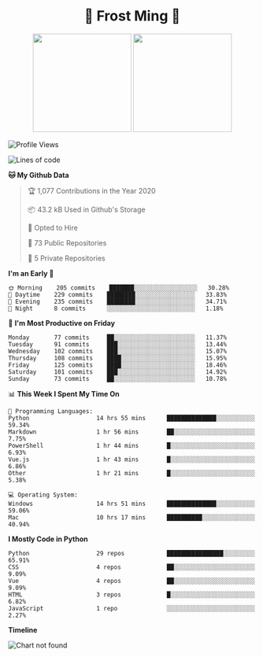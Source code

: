 <h1 align="center">🦄 Frost Ming 🐍</h1>

<p align="center">
  <img height="200" src="https://github-readme-stats.vercel.app/api?username=frostming&show_icons=true&theme=dracula&include_all_commits=true" />
  <img height="200" src="https://github-readme-stats.vercel.app/api/top-langs/?username=frostming&theme=dracula&show_icons=true" />
</p>

<!--START_SECTION:waka-->
![Profile Views](http://img.shields.io/badge/Profile%20Views-7-blue)

![Lines of code](https://img.shields.io/badge/From%20Hello%20World%20I%27ve%20Written-13.9%20million%20lines%20of%20code-blue)

**🐱 My Github Data** 

> 🏆 1,077 Contributions in the Year 2020
 > 
> 📦 43.2 kB Used in Github's Storage 
 > 
> 💼 Opted to Hire
 > 
> 📜 73 Public Repositories
 > 
> 🔑 5 Private Repositories 

**I'm an Early 🐤** 

```text
🌞 Morning    205 commits    ███████░░░░░░░░░░░░░░░░░░   30.28% 
🌆 Daytime    229 commits    ████████░░░░░░░░░░░░░░░░░   33.83% 
🌃 Evening    235 commits    ████████░░░░░░░░░░░░░░░░░   34.71% 
🌙 Night      8 commits      ░░░░░░░░░░░░░░░░░░░░░░░░░   1.18%

```
📅 **I'm Most Productive on Friday** 

```text
Monday       77 commits     ██░░░░░░░░░░░░░░░░░░░░░░░   11.37% 
Tuesday      91 commits     ███░░░░░░░░░░░░░░░░░░░░░░   13.44% 
Wednesday    102 commits    ███░░░░░░░░░░░░░░░░░░░░░░   15.07% 
Thursday     108 commits    ████░░░░░░░░░░░░░░░░░░░░░   15.95% 
Friday       125 commits    ████░░░░░░░░░░░░░░░░░░░░░   18.46% 
Saturday     101 commits    ███░░░░░░░░░░░░░░░░░░░░░░   14.92% 
Sunday       73 commits     ██░░░░░░░░░░░░░░░░░░░░░░░   10.78%

```


📊 **This Week I Spent My Time On** 

```text
💬 Programming Languages: 
Python                   14 hrs 55 mins      ██████████████░░░░░░░░░░░   59.34% 
Markdown                 1 hr 56 mins        ██░░░░░░░░░░░░░░░░░░░░░░░   7.75% 
PowerShell               1 hr 44 mins        █░░░░░░░░░░░░░░░░░░░░░░░░   6.93% 
Vue.js                   1 hr 43 mins        █░░░░░░░░░░░░░░░░░░░░░░░░   6.86% 
Other                    1 hr 21 mins        █░░░░░░░░░░░░░░░░░░░░░░░░   5.38%

💻 Operating System: 
Windows                  14 hrs 51 mins      ██████████████░░░░░░░░░░░   59.06% 
Mac                      10 hrs 17 mins      ██████████░░░░░░░░░░░░░░░   40.94%

```

**I Mostly Code in Python** 

```text
Python                   29 repos            ████████████████░░░░░░░░░   65.91% 
CSS                      4 repos             ██░░░░░░░░░░░░░░░░░░░░░░░   9.09% 
Vue                      4 repos             ██░░░░░░░░░░░░░░░░░░░░░░░   9.09% 
HTML                     3 repos             █░░░░░░░░░░░░░░░░░░░░░░░░   6.82% 
JavaScript               1 repo              ░░░░░░░░░░░░░░░░░░░░░░░░░   2.27%

```


**Timeline**

![Chart not found](https://github.com/frostming/frostming/blob/master/charts/bar_graph.png) 


<!--END_SECTION:waka-->
